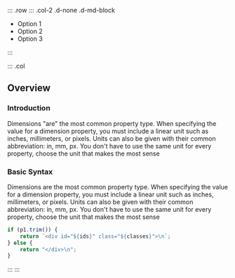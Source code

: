 ::: .row
::: .col-2 .d-none .d-md-block

- Option 1
- Option 2
- Option 3

:::

::: .col

## Overview

### Introduction

Dimensions "are" the most common property type. When specifying the
value for a dimension property, you must include a linear unit such as
inches, millimeters, or pixels. Units can also be given with their common
abbreviation: in, mm, px. You don't have to use the same unit for every
property, choose the unit that makes the most sense


### Basic Syntax

Dimensions are the most common property type. When specifying the
value for a dimension property, you must include a linear unit such as
inches, millimeters, or pixels. Units can also be given with their common
abbreviation: in, mm, px. You don't have to use the same unit for every
property, choose the unit that makes the most sense


```javascript
if (p1.trim()) {
    return `<div id="${ids}" class="${classes}">\n`;
} else {
    return "</div>\n";
}
```


:::
:::
